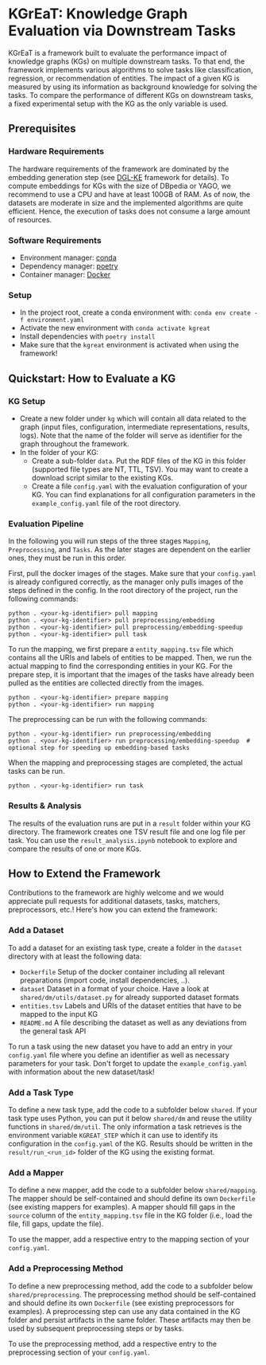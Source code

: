 # KGrEaT: **K**nowledge **Gr**aph **E**v**a**luation via Downstream **T**asks
KGrEaT is a framework built to evaluate the performance impact of knowledge graphs (KGs) on multiple downstream tasks.
To that end, the framework implements various algorithms to solve tasks like classification, regression, or recommendation of entities.
The impact of a given KG is measured by using its information as background knowledge for solving the tasks.
To compare the performance of different KGs on downstream tasks, a fixed experimental setup with the KG as the only variable is used.

## Prerequisites
### Hardware Requirements
The hardware requirements of the framework are dominated by the embedding generation step (see [DGL-KE](https://github.com/awslabs/dgl-ke) framework for details).
To compute embeddings for KGs with the size of DBpedia or YAGO, we recommend to use a CPU and have at least 100GB of RAM.
As of now, the datasets are moderate in size and the implemented algorithms are quite efficient.
Hence, the execution of tasks does not consume a large amount of resources.


### Software Requirements
- Environment manager: [conda](https://docs.continuum.io/anaconda/install/)
- Dependency manager: [poetry](https://python-poetry.org/docs/#installation)
- Container manager: [Docker](https://www.docker.com)

### Setup
- In the project root, create a conda environment with: `conda env create -f environment.yaml`
- Activate the new environment with `conda activate kgreat`
- Install dependencies with `poetry install`
- Make sure that the `kgreat` environment is activated when using the framework!


## Quickstart: How to Evaluate a KG
### KG Setup
- Create a new folder under `kg` which will contain all data related to the graph (input files, configuration, intermediate representations, results, logs). Note that the name of the folder will serve as identifier for the graph throughout the framework.
- In the folder of your KG:
  - Create a sub-folder `data`. Put the RDF files of the KG in this folder (supported file types are NT, TTL, TSV). You may want to create a download script similar to the existing KGs.
  - Create a file `config.yaml` with the evaluation configuration of your KG. You can find explanations for all configuration parameters in the `example_config.yaml` file of the root directory.
  
### Evaluation Pipeline
In the following you will run steps of the three stages `Mapping`, `Preprocessing`, and `Tasks`. As the later stages are dependent on the earlier ones, they must be run in this order.

First, pull the docker images of the stages. Make sure that your `config.yaml` is already configured correctly, as the manager only pulls images of the steps defined in the config. In the root directory of the project, run the following commands:
```shell
python . <your-kg-identifier> pull mapping
python . <your-kg-identifier> pull preprocessing/embedding
python . <your-kg-identifier> pull preprocessing/embedding-speedup
python . <your-kg-identifier> pull task
```

To run the mapping, we first prepare a `entity_mapping.tsv` file which contains all the URIs and labels of entities to be mapped. Then, we run the actual mapping to find the corresponding entities in your KG. For the prepare step, it is important that the images of the tasks have already been pulled as the entities are collected directly from the images. 
```shell
python . <your-kg-identifier> prepare mapping
python . <your-kg-identifier> run mapping
```

The preprocessing can be run with the following commands:
```shell
python . <your-kg-identifier> run preprocessing/embedding
python . <your-kg-identifier> run preprocessing/embedding-speedup  # optional step for speeding up embedding-based tasks
```

When the mapping and preprocessing stages are completed, the actual tasks can be run.
```shell
python . <your-kg-identifier> run task
```

### Results & Analysis
The results of the evaluation runs are put in a `result` folder within your KG directory. The framework creates one TSV result file and one log file per task.
You can use the `result_analysis.ipynb` notebook to explore and compare the results of one or more KGs.


## How to Extend the Framework
Contributions to the framework are highly welcome and we would appreciate pull requests
for additional datasets, tasks, matchers, preprocessors, etc.! Here's how you can extend the framework:

### Add a Dataset
To add a dataset for an existing task type, create a folder in the `dataset` directory with at least the following data:
- `Dockerfile` Setup of the docker container including all relevant preparations (import code, install dependencies, ..).
- `dataset` Dataset in a format of your choice. Have a look at `shared/dm/utils/dataset.py` for already supported dataset formats
- `entities.tsv` Labels and URIs of the dataset entities that have to be mapped to the input KG
- `README.md` A file describing the dataset as well as any deviations from the general task API

To run a task using the new dataset you have to add an entry in your `config.yaml` file where you define an identifier as well as necessary parameters for your task. Don't forget to update the `example_config.yaml` with information about the new dataset/task!

### Add a Task Type
To define a new task type, add the code to a subfolder below `shared`. If your task type uses Python, you can put it below `shared/dm` and reuse the utility functions in `shared/dm/util`.
The only information a task retrieves is the environment variable `KGREAT_STEP` which it can use to identify its configuration in the `config.yaml` of the KG.
Results should be written in the `result/run_<run_id>` folder of the KG using the existing format. 

### Add a Mapper
To define a new mapper, add the code to a subfolder below `shared/mapping`. The mapper should be self-contained and should define its own `Dockerfile` (see existing mappers for examples).
A mapper should fill gaps in the `source` column of the `entity_mapping.tsv` file in the KG folder (i.e., load the file, fill gaps, update the file).

To use the mapper, add a respective entry to the mapping section of your `config.yaml`.

### Add a Preprocessing Method
To define a new preprocessing method, add the code to a subfolder below `shared/preprocessing`. The preprocessing method should be self-contained and should define its own `Dockerfile` (see existing preprocessors for examples).
A preprocessing step can use any data contained in the KG folder and persist artifacts in the same folder. These artifacts may then be used by subsequent preprocessing steps or by tasks.

To use the preprocessing method, add a respective entry to the preprocessing section of your `config.yaml`.